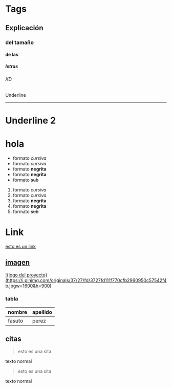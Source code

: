 # Tags
## Explicación
### del tamaño
#### de las 
##### letras
###### XD
Underline
_________
Underline 2
===========
# hola
- formato *cursiva*
- formato _cursiva_
- formato **negrita**
- formato __negrita__
- formato ~~sub~~
1. formato *cursiva*
2. formato _cursiva_
3. formato **negrita**
4. formato __negrita__
5. formato ~~sub~~
# Link
<a href="https://www.google.com/">esto es un link
## imagen
!{logo del proyecto}(https://i.pinimg.com/originals/37/27/fd/3727fd111f770cfb2960950c57542f4b.jpgw=1600&h=900)
### tabla
|nombre|apellido|
|------|--------|
|fasuto|perez|
## citas
>esto es una sita

texto normal
>esto es una sita

texto normal
